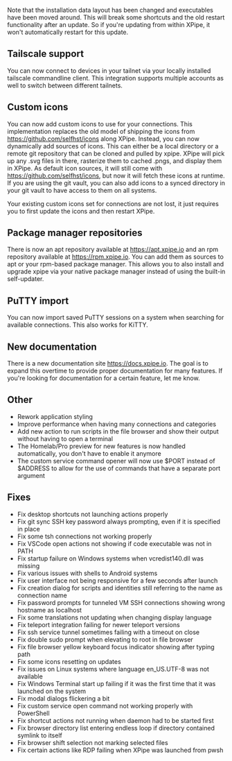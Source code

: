 Note that the installation data layout has been changed and executables have been moved around. This will break some shortcuts and the old restart functionality after an update. So if you're updating from within XPipe, it won't automatically restart for this update.

## Tailscale support

You can now connect to devices in your tailnet via your locally installed tailscale commandline client. This integration supports multiple accounts as well to switch between different tailnets.

## Custom icons

You can now add custom icons to use for your connections. This implementation replaces the old model of shipping the icons from https://github.com/selfhst/icons along XPipe. Instead, you can now dynamically add sources of icons. This can either be a local directory or a remote git repository that can be cloned and pulled by xpipe. XPipe will pick up any .svg files in there, rasterize them to cached .pngs, and display them in XPipe. As default icon sources, it will still come with https://github.com/selfhst/icons, but now it will fetch these icons at runtime. If you are using the git vault, you can also add icons to a synced directory in your git vault to have access to them on all systems.

Your existing custom icons set for connections are not lost, it just requires you to first update the icons and then restart XPipe.

## Package manager repositories

There is now an apt repository available at https://apt.xpipe.io and an rpm repository available at https://rpm.xpipe.io. You can add them as sources to apt or your rpm-based package manager. This allows you to also install and upgrade xpipe via your native package manager instead of using the built-in self-updater. 

## PuTTY import

You can now import saved PuTTY sessions on a system when searching for available connections. This also works for KiTTY.

## New documentation

There is a new documentation site https://docs.xpipe.io. The goal is to expand this overtime to provide proper documentation for many features. If you're looking for documentation for a certain feature, let me know.

## Other

- Rework application styling
- Improve performance when having many connections and categories
- Add new action to run scripts in the file browser and show their output without having to open a terminal
- The Homelab/Pro preview for new features is now handled automatically, you don't have to enable it anymore
- The custom service command opener will now use \$PORT instead of \$ADDRESS to allow for the use of commands that have a separate port argument

## Fixes

- Fix desktop shortcuts not launching actions properly
- Fix git sync SSH key password always prompting, even if it is specified in place
- Fix some tsh connections not working properly
- Fix VSCode open actions not showing if code executable was not in PATH
- Fix startup failure on Windows systems when vcredist140.dll was missing
- Fix various issues with shells to Android systems
- Fix user interface not being responsive for a few seconds after launch
- Fix creation dialog for scripts and identities still referring to the name as connection name
- Fix password prompts for tunneled VM SSH connections showing wrong hostname as localhost
- Fix some translations not updating when changing display language
- Fix teleport integration failing for newer teleport versions
- Fix ssh service tunnel sometimes failing with a timeout on close
- Fix double sudo prompt when elevating to root in file browser
- Fix file browser yellow keyboard focus indicator showing after typing path
- Fix some icons resetting on updates
- Fix issues on Linux systems where language en_US.UTF-8 was not available
- Fix Windows Terminal start up failing if it was the first time that it was launched on the system
- Fix modal dialogs flickering a bit
- Fix custom service open command not working properly with PowerShell
- Fix shortcut actions not running when daemon had to be started first
- Fix browser directory list entering endless loop if directory contained symlink to itself
- Fix browser shift selection not marking selected files
- Fix certain actions like RDP failing when XPipe was launched from pwsh
